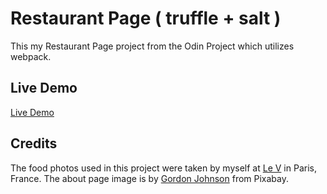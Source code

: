# Restaurant Page ( truffle + salt )

This my Restaurant Page project from the Odin Project which utilizes webpack.

## Live Demo
[Live Demo](https://janebui.github.io/restaurant/)

## Credits
The food photos used in this project were taken by myself at [Le V](https://www.hotelvernet-paris.com/fr/restaurant-et-bar) in Paris, France.
The about page image is by [Gordon Johnson](https://pixabay.com/vectors/decorative-ornamental-divider-2773446) from Pixabay.

